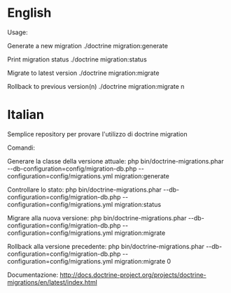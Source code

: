 English
=============
Usage:

Generate a new migration
./doctrine migration:generate

Print migration status
./doctrine migration:status

Migrate to latest version
./doctrine migration:migrate

Rollback to previous version(n)
./doctrine migration:migrate n

Italian
=============
Semplice repository per provare l'utilizzo di doctrine migration

Comandi:

Generare la classe della versione attuale:
php bin/doctrine-migrations.phar --db-configuration=config/migration-db.php --configuration=config/migrations.yml migration:generate 


Controllare lo stato:
php bin/doctrine-migrations.phar --db-configuration=config/migration-db.php --configuration=config/migrations.yml migration:status


Migrare alla nuova versione:
php bin/doctrine-migrations.phar --db-configuration=config/migration-db.php --configuration=config/migrations.yml migration:migrate


Rollback alla versione precedente:
php bin/doctrine-migrations.phar --db-configuration=config/migration-db.php --configuration=config/migrations.yml migration:migrate 0


Documentazione:
http://docs.doctrine-project.org/projects/doctrine-migrations/en/latest/index.html
